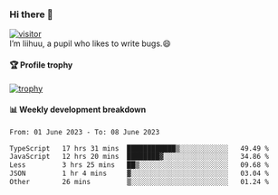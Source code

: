 ### Hi there 👋
[![visitor](https://visitor-badge.glitch.me/badge?page_id=liihuu&right_color=blue)](https://github.com/liihuu)<br>
I’m liihuu, a pupil who likes to write bugs.😄


#### 🏆 Profile trophy
[![trophy](https://github-profile-trophy.vercel.app?username=liihuu&margin-w=16&margin-h=16&rank=-C,-B)](https://github.com/liihuu)


#### 📊 Weekly development breakdown
<!--START_SECTION:waka-->

```txt
From: 01 June 2023 - To: 08 June 2023

TypeScript   17 hrs 31 mins  ████████████▒░░░░░░░░░░░░   49.49 %
JavaScript   12 hrs 20 mins  ████████▓░░░░░░░░░░░░░░░░   34.86 %
Less         3 hrs 25 mins   ██▒░░░░░░░░░░░░░░░░░░░░░░   09.68 %
JSON         1 hr 4 mins     ▓░░░░░░░░░░░░░░░░░░░░░░░░   03.04 %
Other        26 mins         ▒░░░░░░░░░░░░░░░░░░░░░░░░   01.24 %
```

<!--END_SECTION:waka-->

<!--
**liihuu/liihuu** is a ✨ _special_ ✨ repository because its `README.md` (this file) appears on your GitHub profile.

Here are some ideas to get you started:

- 🔭 I’m currently working on ...
- 🌱 I’m currently learning ...
- 👯 I’m looking to collaborate on ...
- 🤔 I’m looking for help with ...
- 💬 Ask me about ...
- 📫 How to reach me: ...
- 😄 Pronouns: ...
- ⚡ Fun fact: ...
-->
